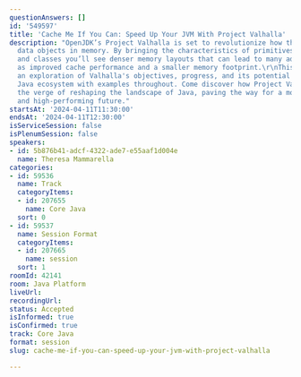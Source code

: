```yaml
---
questionAnswers: []
id: '549597'
title: 'Cache Me If You Can: Speed Up Your JVM With Project Valhalla'
description: "OpenJDK’s Project Valhalla is set to revolutionize how the JVM handles
  data objects in memory. By bringing the characteristics of primitives to Java objects
  and classes you’ll see denser memory layouts that can lead to many advantages such
  as improved cache performance and a smaller memory footprint.\r\nThis talk offers
  an exploration of Valhalla's objectives, progress, and its potential impact on the
  Java ecosystem with examples throughout. Come discover how Project Valhalla is on
  the verge of reshaping the landscape of Java, paving the way for a more efficient
  and high-performing future."
startsAt: '2024-04-11T11:30:00'
endsAt: '2024-04-11T12:30:00'
isServiceSession: false
isPlenumSession: false
speakers:
- id: 5b876b41-adcf-4322-ade7-e55aaf1d004e
  name: Theresa Mammarella
categories:
- id: 59536
  name: Track
  categoryItems:
  - id: 207655
    name: Core Java
  sort: 0
- id: 59537
  name: Session Format
  categoryItems:
  - id: 207665
    name: session
  sort: 1
roomId: 42141
room: Java Platform
liveUrl: 
recordingUrl: 
status: Accepted
isInformed: true
isConfirmed: true
track: Core Java
format: session
slug: cache-me-if-you-can-speed-up-your-jvm-with-project-valhalla

---
```

